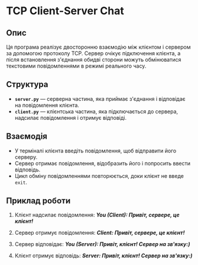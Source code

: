 # TCP Client-Server Chat

## Опис
Ця програма реалізує двосторонню взаємодію між клієнтом і сервером за допомогою протоколу TCP. Сервер очікує підключення клієнта, а після встановлення з'єднання обидві сторони можуть обмінюватися текстовими повідомленнями в режимі реального часу.

## Структура
- **`server.py`** — серверна частина, яка приймає з'єднання і відповідає на повідомлення клієнта.
- **`client.py`** — клієнтська частина, яка підключається до сервера, надсилає повідомлення і отримує відповіді.

## Взаємодія
- У терміналі клієнта введіть повідомлення, щоб відправити його серверу.
- Сервер отримає повідомлення, відобразить його і попросить ввести відповідь.
- Цикл обміну повідомленнями повторюється, доки клієнт не введе `exit`.

## Приклад роботи
1. Клієнт надсилає повідомлення: ***You (Client):  Привіт, сервере, це клієнт!***
2. Сервер отримує повідомлення: ***Client: Привіт, сервере, це клієнт!***

3. Сервер відповідає: ***You (Server): Привіт, клієнт! Сервер на зв'язку:)***
4. Клієнт отримує відповідь: ***Server: Привіт, клієнт! Сервер на зв'язку:)***


